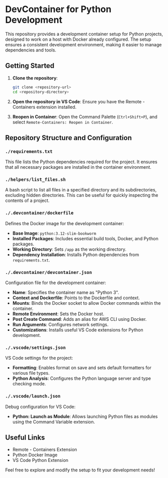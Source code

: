 # DevContainer for Python Development

This repository provides a development container setup for Python projects, designed to work on a host with Docker already configured. The setup ensures a consistent development environment, making it easier to manage dependencies and tools.

## Getting Started

1. **Clone the repository**:
    ```sh
    git clone <repository-url>
    cd <repository-directory>
    ```

2. **Open the repository in VS Code**:
    Ensure you have the Remote - Containers extension installed.

3. **Reopen in Container**:
    Open the Command Palette (`Ctrl+Shift+P`), and select `Remote-Containers: Reopen in Container`.

## Repository Structure and Configuration

### `./requirements.txt`
This file lists the Python dependencies required for the project. It ensures that all necessary packages are installed in the container environment.

### `./helpers/list_files.sh`
A bash script to list all files in a specified directory and its subdirectories, excluding hidden directories. This can be useful for quickly inspecting the contents of a project.

### `./.devcontainer/dockerfile`
Defines the Docker image for the development container:
- **Base Image**: `python:3.12-slim-bookworm`
- **Installed Packages**: Includes essential build tools, Docker, and Python packages.
- **Working Directory**: Sets `/app` as the working directory.
- **Dependency Installation**: Installs Python dependencies from `requirements.txt`.

### `./.devcontainer/devcontainer.json`
Configuration file for the development container:
- **Name**: Specifies the container name as "Python 3".
- **Context and Dockerfile**: Points to the Dockerfile and context.
- **Mounts**: Binds the Docker socket to allow Docker commands within the container.
- **Remote Environment**: Sets the Docker host.
- **Post Create Command**: Adds an alias for AWS CLI using Docker.
- **Run Arguments**: Configures network settings.
- **Customizations**: Installs useful VS Code extensions for Python development.

### `./.vscode/settings.json`
VS Code settings for the project:
- **Formatting**: Enables format on save and sets default formatters for various file types.
- **Python Analysis**: Configures the Python language server and type checking mode.

### `./.vscode/launch.json`
Debug configuration for VS Code:
- **Python: Launch as Module**: Allows launching Python files as modules using the Command Variable extension.

## Useful Links

- Remote - Containers Extension
- Python Docker Image
- VS Code Python Extension

Feel free to explore and modify the setup to fit your development needs!